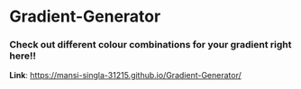 # Gradient-Generator
### Check out different colour combinations for your gradient right here!!
**Link**: https://mansi-singla-31215.github.io/Gradient-Generator/
